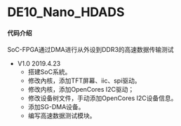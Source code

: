 # DE10_Nano_HDADS
#### 代码介绍
SoC-FPGA通过DMA进行从外设到DDR3的高速数据传输测试

* V1.0   2019.4.23
    * 搭建SoC系統。
    * 修改內核，添加TFT屏幕、iic、spi驱动。
    * 修改内核，添加OpenCores I2C驱动；
    * 修改设备树文件，手动添加OpenCores I2C设备信息。
    * 添加SG-DMA设备。
    * 编写高速数据测试模块。
